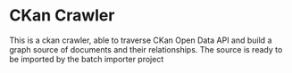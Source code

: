 CKan Crawler 
============

This is a ckan crawler, able to traverse CKan Open Data API and build a graph source of documents and their relationships.
The source is ready to be imported by the batch importer project
